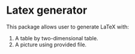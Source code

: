 # Latex generator

This package allows user to generate LaTeX with:
1) A table by two-dimensional table.
2) A picture using provided file.
